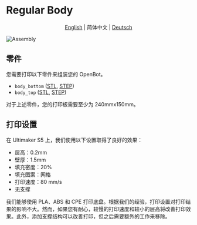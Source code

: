 # Regular Body

<p align="center">
  <a href="README.md">English</a> |
  <span>简体中文</span> |
  <a href="README.de-DE.md">Deutsch</a>
</p>

![Assembly](../../../../docs/images/assembly.gif)

## 零件

您需要打印以下零件来组装您的 OpenBot。

- `body_bottom` ([STL](body_bottom.stl), [STEP](body_bottom.step))
- `body_top` ([STL](body_top.stl), [STEP](body_top.step))

对于上述零件，您的打印板需要至少为 240mmx150mm。

## 打印设置

在 Ultimaker S5 上，我们使用以下设置取得了良好的效果：

- 层高：0.2mm
- 壁厚：1.5mm
- 填充密度：20%
- 填充图案：网格
- 打印速度：80 mm/s
- 无支撑

我们能够使用 PLA、ABS 和 CPE 打印底盘。根据我们的经验，打印设置对打印结果的影响不大。然而，如果您有耐心，较慢的打印速度和较小的层高将改善打印效果。此外，添加支撑结构可以改善打印，但之后需要额外的工作来移除。